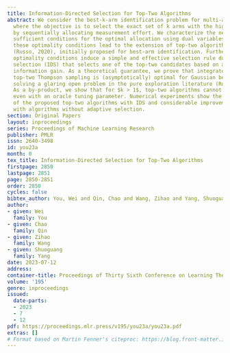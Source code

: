 ```yaml
---
title: Information-Directed Selection for Top-Two Algorithms
abstract: We consider the best-k-arm identification problem for multi-armed bandits,
  where the objective is to select the exact set of k arms with the highest mean rewards
  by sequentially allocating measurement effort. We characterize the necessary and
  sufficient conditions for the optimal allocation using dual variables. Remarkably
  these optimality conditions lead to the extension of top-two algorithm design principle
  (Russo, 2020), initially proposed for best-arm identification. Furthermore, our
  optimality conditions induce a simple and effective selection rule dubbed information-directed
  selection (IDS) that selects one of the top-two candidates based on a measure of
  information gain. As a theoretical guarantee, we prove that integrated with IDS,
  top-two Thompson sampling is (asymptotically) optimal for Gaussian best-arm identification,
  solving a glaring open problem in the pure exploration literature (Russo, 2020).
  As a by-product, we show that for $k > 1$, top-two algorithms cannot achieve optimality
  even with an oracle tuning parameter. Numerical experiments show the superior performance
  of the proposed top-two algorithms with IDS and considerable improvement compared
  with algorithms without adaptive selection.
section: Original Papers
layout: inproceedings
series: Proceedings of Machine Learning Research
publisher: PMLR
issn: 2640-3498
id: you23a
month: 0
tex_title: Information-Directed Selection for Top-Two Algorithms
firstpage: 2850
lastpage: 2851
page: 2850-2851
order: 2850
cycles: false
bibtex_author: You, Wei and Qin, Chao and Wang, Zihao and Yang, Shuoguang
author:
- given: Wei
  family: You
- given: Chao
  family: Qin
- given: Zihao
  family: Wang
- given: Shuoguang
  family: Yang
date: 2023-07-12
address: 
container-title: Proceedings of Thirty Sixth Conference on Learning Theory
volume: '195'
genre: inproceedings
issued:
  date-parts:
  - 2023
  - 7
  - 12
pdf: https://proceedings.mlr.press/v195/you23a/you23a.pdf
extras: []
# Format based on Martin Fenner's citeproc: https://blog.front-matter.io/posts/citeproc-yaml-for-bibliographies/
---
```

